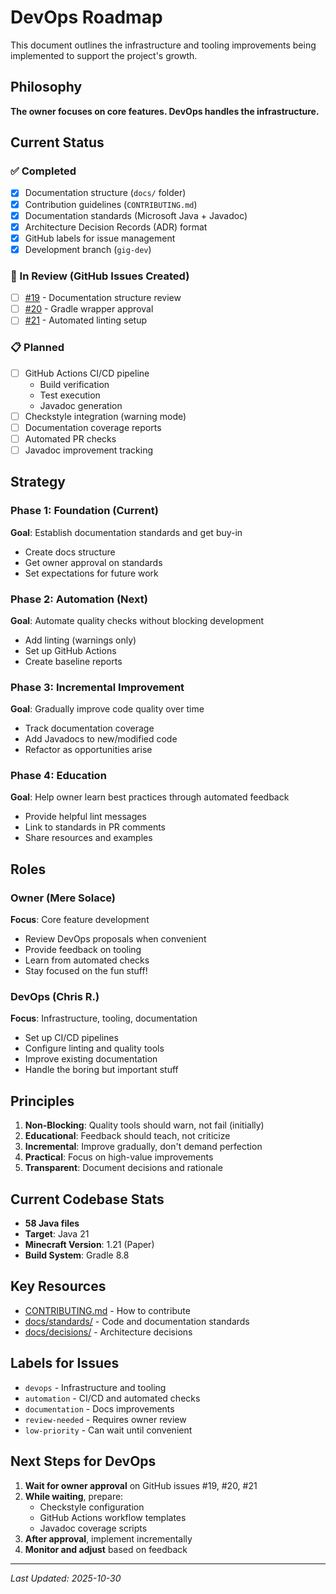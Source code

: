 # DevOps Roadmap

This document outlines the infrastructure and tooling improvements being implemented to support the project's growth.

## Philosophy

**The owner focuses on core features. DevOps handles the infrastructure.**

## Current Status

### ✅ Completed

- [x] Documentation structure (`docs/` folder)
- [x] Contribution guidelines (`CONTRIBUTING.md`)
- [x] Documentation standards (Microsoft Java + Javadoc)
- [x] Architecture Decision Records (ADR) format
- [x] GitHub labels for issue management
- [x] Development branch (`gig-dev`)

### 🔄 In Review (GitHub Issues Created)

- [ ] [#19](https://github.com/Mere-Solace/Sword-Combat-Plugin/issues/19) - Documentation structure review
- [ ] [#20](https://github.com/Mere-Solace/Sword-Combat-Plugin/issues/20) - Gradle wrapper approval
- [ ] [#21](https://github.com/Mere-Solace/Sword-Combat-Plugin/issues/21) - Automated linting setup

### 📋 Planned

- [ ] GitHub Actions CI/CD pipeline
  - Build verification
  - Test execution
  - Javadoc generation
- [ ] Checkstyle integration (warning mode)
- [ ] Documentation coverage reports
- [ ] Automated PR checks
- [ ] Javadoc improvement tracking

## Strategy

### Phase 1: Foundation (Current)

**Goal**: Establish documentation standards and get buy-in

- Create docs structure
- Get owner approval on standards
- Set expectations for future work

### Phase 2: Automation (Next)

**Goal**: Automate quality checks without blocking development

- Add linting (warnings only)
- Set up GitHub Actions
- Create baseline reports

### Phase 3: Incremental Improvement

**Goal**: Gradually improve code quality over time

- Track documentation coverage
- Add Javadocs to new/modified code
- Refactor as opportunities arise

### Phase 4: Education

**Goal**: Help owner learn best practices through automated feedback

- Provide helpful lint messages
- Link to standards in PR comments
- Share resources and examples

## Roles

### Owner (Mere Solace)

**Focus**: Core feature development

- Review DevOps proposals when convenient
- Provide feedback on tooling
- Learn from automated checks
- Stay focused on the fun stuff!

### DevOps (Chris R.)

**Focus**: Infrastructure, tooling, documentation

- Set up CI/CD pipelines
- Configure linting and quality tools
- Improve existing documentation
- Handle the boring but important stuff

## Principles

1. **Non-Blocking**: Quality tools should warn, not fail (initially)
2. **Educational**: Feedback should teach, not criticize
3. **Incremental**: Improve gradually, don't demand perfection
4. **Practical**: Focus on high-value improvements
5. **Transparent**: Document decisions and rationale

## Current Codebase Stats

- **58 Java files**
- **Target**: Java 21
- **Minecraft Version**: 1.21 (Paper)
- **Build System**: Gradle 8.8

## Key Resources

- [CONTRIBUTING.md](../../CONTRIBUTING.md) - How to contribute
- [docs/standards/](../standards/) - Code and documentation standards
- [docs/decisions/](../decisions/) - Architecture decisions

## Labels for Issues

- `devops` - Infrastructure and tooling
- `automation` - CI/CD and automated checks
- `documentation` - Docs improvements
- `review-needed` - Requires owner review
- `low-priority` - Can wait until convenient

## Next Steps for DevOps

1. **Wait for owner approval** on GitHub issues #19, #20, #21
2. **While waiting**, prepare:
   - Checkstyle configuration
   - GitHub Actions workflow templates
   - Javadoc coverage scripts
3. **After approval**, implement incrementally
4. **Monitor and adjust** based on feedback

---

*Last Updated: 2025-10-30*
